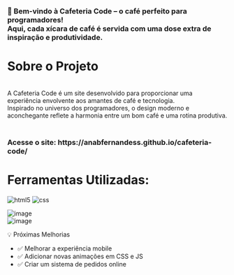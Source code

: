 
 
 <h3>🚀 Bem-vindo à Cafeteria Code – o café perfeito para programadores! <br>Aqui, cada xícara de café é servida com uma dose extra de inspiração e produtividade.</br></h3>
 


  <h1>Sobre o Projeto</h1>
<br>A Cafeteria Code é um site desenvolvido para proporcionar uma experiência envolvente aos amantes de café e tecnologia.<br> Inspirado no universo dos programadores, o design moderno e aconchegante reflete a harmonia entre um bom café e uma rotina produtiva.


<h3> <b><br>Acesse o site: https://anabfernandess.github.io/cafeteria-code/</b></br></h3>


 <h1>Ferramentas Utilizadas:</h1>
 <div style="display: inline_block">
  <img align="center" alt="html5" src="https://img.shields.io/badge/HTML5-E34F26?style=for-the-badge&logo=html5&logoColor=white" />
  <img align="center" alt="css" src="https://img.shields.io/badge/CSS3-1572B6?style=for-the-badge&logo=css3&logoColor=white" />

![image](https://github.com/user-attachments/assets/593a6cef-1e97-4531-8989-9acd45a60273) <br>
![image](https://github.com/user-attachments/assets/46170c22-d92b-48d0-8445-e6af64bf5e22) <br>






💡 Próximas Melhorias
- ✅ Melhorar a experiência mobile <br>
- ✅ Adicionar novas animações em CSS e JS <br>
- ✅ Criar um sistema de pedidos online


 
